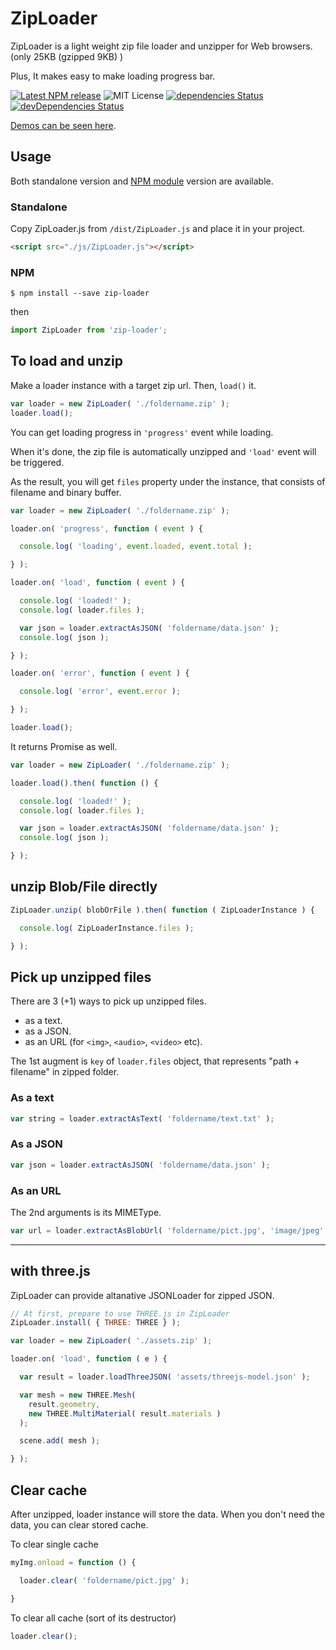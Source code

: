 # ZipLoader

ZipLoader is a light weight zip file loader and unzipper for Web browsers.
(only 25KB (gzipped 9KB) )

Plus, It makes easy to make loading progress bar.

[![Latest NPM release](https://img.shields.io/npm/v/zip-loader.svg)](https://www.npmjs.com/package/zip-loader)
![MIT License](https://img.shields.io/npm/l/zip-loader.svg)
[![dependencies Status](https://david-dm.org/yomotsu/ZipLoader/status.svg)](https://david-dm.org/yomotsu/ZipLoader)
[![devDependencies Status](https://david-dm.org/yomotsu/ZipLoader/dev-status.svg)](https://david-dm.org/yomotsu/ZipLoader?type=dev)

[Demos can be seen here](https://yomotsu.github.io/ZipLoader/examples/).

## Usage

Both standalone version and [NPM module](https://www.npmjs.com/package/zip-loader) version are available.

### Standalone

Copy ZipLoader.js from `/dist/ZipLoader.js` and place it in your project.
```html
<script src="./js/ZipLoader.js"></script>
```

### NPM
```
$ npm install --save zip-loader
```

then
```javascript
import ZipLoader from 'zip-loader';
```

## To load and unzip

Make a loader instance with a target zip url. Then, `load()` it.

```javascript
var loader = new ZipLoader( './foldername.zip' );
loader.load();
```

You can get loading progress in `'progress'` event while loading.

When it's done, the zip file is automatically unzipped and `'load'` event will be triggered.

As the result, you will get `files` property under the instance, that consists of filename and binary buffer.

```javascript
var loader = new ZipLoader( './foldername.zip' );

loader.on( 'progress', function ( event ) {

  console.log( 'loading', event.loaded, event.total );

} );

loader.on( 'load', function ( event ) {

  console.log( 'loaded!' );
  console.log( loader.files );

  var json = loader.extractAsJSON( 'foldername/data.json' );
  console.log( json );

} );

loader.on( 'error', function ( event ) {

  console.log( 'error', event.error );

} );

loader.load();
```

It returns Promise as well.

```javascript
var loader = new ZipLoader( './foldername.zip' );

loader.load().then( function () {

  console.log( 'loaded!' );
  console.log( loader.files );

  var json = loader.extractAsJSON( 'foldername/data.json' );
  console.log( json );

} );
```

## unzip Blob/File directly

```javascript
ZipLoader.unzip( blobOrFile ).then( function ( ZipLoaderInstance ) {

  console.log( ZipLoaderInstance.files );

} );
```

## Pick up unzipped files

There are 3 (+1) ways to pick up unzipped files.

- as a text.
- as a JSON.
- as an URL (for `<img>`, `<audio>`, `<video>` etc).

The 1st augment is `key` of `loader.files` object, that represents "path + filename" in zipped folder.

### As a text

```javascript
var string = loader.extractAsText( 'foldername/text.txt' );
```

### As a JSON
```javascript
var json = loader.extractAsJSON( 'foldername/data.json' );
```

### As an URL

The 2nd arguments is its MIMEType.

```javascript
var url = loader.extractAsBlobUrl( 'foldername/pict.jpg', 'image/jpeg' );
```

---

## with three.js

ZipLoader can provide altanative JSONLoader for zipped JSON.

```javascript
// At first, prepare to use THREE.js in ZipLoader
ZipLoader.install( { THREE: THREE } );

var loader = new ZipLoader( './assets.zip' );

loader.on( 'load', function ( e ) {

  var result = loader.loadThreeJSON( 'assets/threejs-model.json' );

  var mesh = new THREE.Mesh(
    result.geometry,
    new THREE.MultiMaterial( result.materials )
  );

  scene.add( mesh );

} );
```


## Clear cache

After unzipped, loader instance will store the data.
When you don't need the data, you can clear stored cache.

To clear single cache
```javascript
myImg.onload = function () {

  loader.clear( 'foldername/pict.jpg' );

}
```

To clear all cache (sort of its destructor)
```javascript
loader.clear();
```
